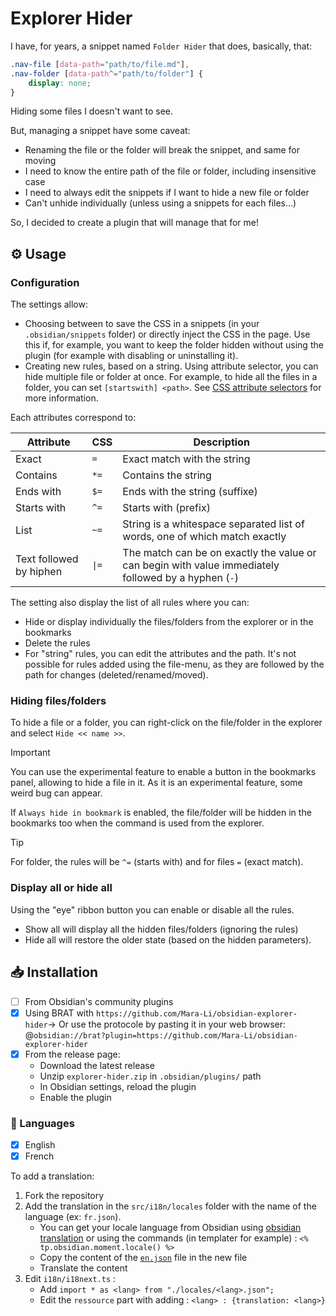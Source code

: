 # Explorer Hider

I have, for years, a snippet named `Folder Hider` that does, basically, that:

```css
.nav-file [data-path="path/to/file.md"],
.nav-folder [data-path^="path/to/folder"] {
    display: none;
}
```

Hiding some files I doesn't want to see.

But, managing a snippet have some caveat:

- Renaming the file or the folder will break the snippet, and same for moving
- I need to know the entire path of the file or folder, including insensitive case
- I need to always edit the snippets if I want to hide a new file or folder
- Can't unhide individually (unless using a snippets for each files...)

So, I decided to create a plugin that will manage that for me!

## ⚙️ Usage

### Configuration

The settings allow:

- Choosing between to save the CSS in a snippets (in your `.obsidian/snippets` folder) or directly inject the CSS in the page. Use this if, for example, you want to keep the folder hidden without using the plugin (for example with disabling or uninstalling it).
- Creating new rules, based on a string. Using attribute selector, you can hide multiple file or folder at once. For example, to hide all the files in a folder, you can set `[startswith] <path>`. See [CSS attribute selectors](https://developer.mozilla.org/en-US/docs/Web/CSS/Attribute_selectors) for more information.

Each attributes correspond to:

| Attribute               | CSS    | Description                                                                                            |
| ----------------------- | ------ | ------------------------------------------------------------------------------------------------------ |
| Exact                   | `=`  | Exact match with the string                                                                            |
| Contains                | `*=` | Contains the string                                                                                    |
| Ends with               | `$=` | Ends with the string (suffixe)                                                                         |
| Starts with             | `^=` | Starts with (prefix)                                                                                   |
| List                    | `~=` | String is a whitespace separated list of words, one of which match exactly                             |
| Text followed by hiphen | `\|=` | The match can be on exactly the value or can begin with value immediately followed by a hyphen (`-`) |

The setting also display the list of all rules where you can:

- Hide or display individually the files/folders from the explorer or in the bookmarks
- Delete the rules
- For "string" rules, you can edit the attributes and the path. It's not possible for rules added using the file-menu, as they are followed by the path for changes (deleted/renamed/moved).

### Hiding files/folders

To hide a file or a folder, you can right-click on the file/folder in the explorer and select `Hide << name >>`.

> [!IMPORTANT]
> You can use the experimental feature to enable a button in the bookmarks panel, allowing to hide a file in it. As it is an experimental feature, some weird bug can appear.

If `Always hide in bookmark` is enabled, the file/folder will be hidden in the bookmarks too when the command is used from the explorer.

> [!TIP]
> For folder, the rules will be `^=` (starts with) and for files `=` (exact match).

### Display all or hide all

Using the "eye" ribbon button you can enable or disable all the rules.

- Show all will display all the hidden files/folders (ignoring the rules)
- Hide all will restore the older state (based on the hidden parameters).

## 📥 Installation

- [ ] From Obsidian's community plugins
- [X] Using BRAT with `https://github.com/Mara-Li/obsidian-explorer-hider`→ Or use the protocole by pasting it in your web browser: @`obsidian://brat?plugin=https://github.com/Mara-Li/obsidian-explorer-hider`
- [X] From the release page:
  - Download the latest release
  - Unzip `explorer-hider.zip` in `.obsidian/plugins/` path
  - In Obsidian settings, reload the plugin
  - Enable the plugin

### 🎼 Languages

- [X] English
- [X] French

To add a translation:

1. Fork the repository
2. Add the translation in the `src/i18n/locales` folder with the name of the language (ex: `fr.json`).
   - You can get your locale language from Obsidian using [obsidian translation](https://github.com/obsidianmd/obsidian-translations) or using the commands (in templater for example) : `<% tp.obsidian.moment.locale() %>`
   - Copy the content of the [`en.json`](./src/i18n/locales/en.json) file in the new file
   - Translate the content
3. Edit `i18n/i18next.ts` :
   - Add `import * as <lang> from "./locales/<lang>.json";`
   - Edit the `ressource` part with adding : `<lang> : {translation: <lang>}`
